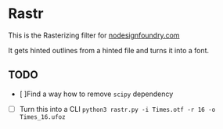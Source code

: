 # Rastr

This is the Rasterizing filter for [nodesignfoundry.com](https://nodesignfoundry.com)

It gets hinted outlines from a hinted file and turns it into a font.

## TODO

- [ ]Find a way how to remove `scipy` dependency
- [ ] Turn this into a CLI `python3 rastr.py -i Times.otf -r 16 -o Times_16.ufoz` 

